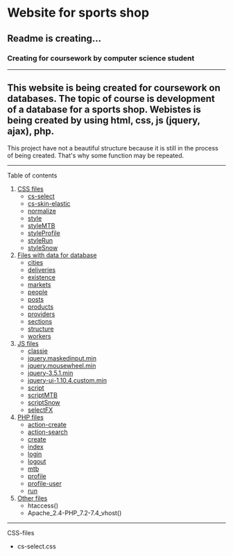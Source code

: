 # Website for sports shop
## Readme is creating...
### Creating for coursework by computer science student

________
This website is being created for coursework on databases. The topic of course is development of a database for a sports shop. Webistes is being created by using html, css, js (jquery, ajax), php.
---
This project have not a beautiful structure because it is still in the process of being created. That's why some function may be repeated. 
________

Table of contents
1. [CSS files](css)
    * [cs-select](cs-select)
    * [cs-skin-elastic]()
    * [normalize]()
    * [style]()
    * [styleMTB]()
    * [styleProfile]()
    * [styleRun]()
    * [styleSnow]()
2. [Files with data for database](data)
    * [cities]()
    * [deliveries]()
    * [existence]()
    * [markets]()
    * [people]()
    * [posts]()
    * [products]()
    * [providers]()
    * [sections]()
    * [structure]()
    * [workers]()
3. [JS files](js)
    * [classie]()
    * [jquery.maskedinput.min]()
    * [jquery.mousewheel.min]()
    * [jquery-3.5.1.min]()
    * [jquery-ui-1.10.4.custom.min]()
    * [script]()
    * [scriptMTB]()
    * [scriptSnow]()
    * [selectFX]()
4. [PHP files](php)
    * [action-create]()
    * [action-search]()
    * [create]()
    * [index]()
    * [login]()
    * [logout]()
    * [mtb]()
    * [profile]()
    * [profile-user]()
    * [run]()
5. [Other files](other)
    * htaccess()
    * Apache_2.4-PHP_7.2-7.4_vhost()
________

<a id="css"> CSS-files </a>
* <a id="cs-select"> cs-select.css </a>

